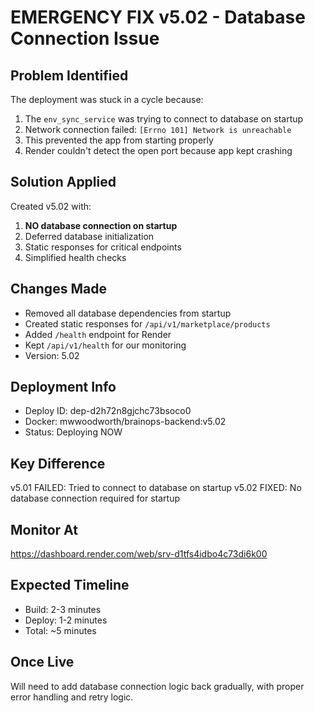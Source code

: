 # EMERGENCY FIX v5.02 - Database Connection Issue

## Problem Identified
The deployment was stuck in a cycle because:
1. The `env_sync_service` was trying to connect to database on startup
2. Network connection failed: `[Errno 101] Network is unreachable`
3. This prevented the app from starting properly
4. Render couldn't detect the open port because app kept crashing

## Solution Applied
Created v5.02 with:
1. **NO database connection on startup**
2. Deferred database initialization
3. Static responses for critical endpoints
4. Simplified health checks

## Changes Made
- Removed all database dependencies from startup
- Created static responses for `/api/v1/marketplace/products`
- Added `/health` endpoint for Render
- Kept `/api/v1/health` for our monitoring
- Version: 5.02

## Deployment Info
- Deploy ID: dep-d2h72n8gjchc73bsoco0
- Docker: mwwoodworth/brainops-backend:v5.02
- Status: Deploying NOW

## Key Difference
v5.01 FAILED: Tried to connect to database on startup
v5.02 FIXED: No database connection required for startup

## Monitor At
https://dashboard.render.com/web/srv-d1tfs4idbo4c73di6k00

## Expected Timeline
- Build: 2-3 minutes
- Deploy: 1-2 minutes
- Total: ~5 minutes

## Once Live
Will need to add database connection logic back gradually, with proper error handling and retry logic.
